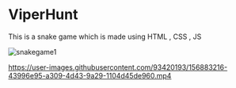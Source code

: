 # ViperHunt
This is a snake game which is made using HTML , CSS , JS

![snakegame1](https://user-images.githubusercontent.com/93420193/156883213-08290c2c-4186-4c8a-9d1f-fffd90523f80.jpg)


https://user-images.githubusercontent.com/93420193/156883216-43996e95-a309-4d43-9a29-1104d45de960.mp4

